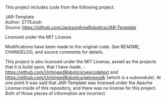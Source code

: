 This project includes code from the following project:

JAR-Template  
Author: 2775Josh  
Source: https://github.com/JacksonAreaRobotics/JAR-Template  

Licensed under the MIT License.

Modifications have been made to the original code. See README, CHANGELOG, and source comments for details.

This project is also licensed under the MIT License, aswell as the projects that it is build upon, that I have made, - https://github.com/UnhingedRobotics/vexcodetext and https://github.com/UnhingedRobotics/getvexsdk (which is a submodule). At one point it was said that JAR-Template was licensed under the Apache License inside of this repository, and there was no license for this project. Both of those pieces of information are incorrect.
